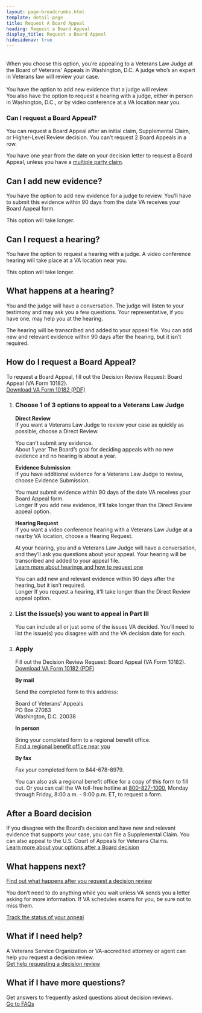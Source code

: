 ```yaml
---
layout: page-breadcrumbs.html
template: detail-page
title: Request A Board Appeal
heading: Request a Board Appeal
display_title: Request a Board Appeal
hidesidenav: true
---
```

<br>

<div itemprop="description" class="va-introtext">
When you choose this option, you’re appealing to a Veterans Law Judge at the Board of Veterans' Appeals in Washington, D.C. A judge who’s an expert in Veterans law will review your case.
</div>
<br>
<div class ="vads-u-display--flex vads-u-margin-y--1">
  <div class="vads-u-flex--auto">
    <span class="heading-level-3 vads-u-margin-right--1p5"><i class="far fa-copy"></i></span>
  </div>
  <div class="vads-u-flex--auto">
    You have the option to add new evidence that a judge will review.
  </div>
</div>
<div class ="vads-u-display--flex vads-u-margin-y--1">
  <div class="vads-u-flex--auto">
    <span class="heading-level-3 vads-u-margin-right--1p5"><i class="fas fa-user" >  </i></span>
  </div>
  <div class="vads-u-flex--1">
You also have the option to request a hearing with a judge, either in person in Washington, D.C., or by video conference at a VA location near you.
  </div>
</div>

<div class="feature">

### Can I request a Board Appeal?

You can request a Board Appeal after an initial claim, Supplemental Claim, or Higher-Level Review decision. You can’t request 2 Board Appeals in a row.<br>

You have one year from the date on your decision letter to request a Board Appeal, unless you have a [multiple party claim](/decision-reviews/multiple-party-claims/).
</div>

## Can I add new evidence?
You have the option to add new evidence for a judge to review. You’ll have to submit this evidence within 90 days from the date VA receives your Board Appeal form.

This option will take longer.

## Can I request a hearing?
You have the option to request a hearing with a judge. A video conference hearing will take place at a VA location near you.

This option will take longer.

<span id="what-happens-at-hearing"></span>
## What happens at a hearing?

You and the judge will have a conversation. The judge will listen to your testimony and may ask you a few questions. Your representative, if you have one, may help you at the hearing.
<br>

The hearing will be transcribed and added to your appeal file. You can add new and relevant evidence within 90 days after the hearing, but it isn’t required.


## How do I request a Board Appeal?
To request a Board Appeal, fill out the Decision Review Request: Board Appeal (VA Form 10182).
<br>
<a href="/decision-reviews/forms/board-appeal-10182.pdf">Download VA Form 10182 (PDF)</a>

<ol class="process">
<li class="process-step list-one">

### Choose 1 of 3 options to appeal to a Veterans Law Judge

**Direct Review**
<br>
If you want a Veterans Law Judge to review your case as quickly as possible, choose a Direct Review.
<br>

<div class ="vads-u-display--flex vads-u-margin-y--1">
  <div class="vads-u-flex--auto">
    <span class="heading-level-3 vads-u-margin-right--1p5"><i class="fas fa-ban"></i></span>
  </div>
  <div class="vads-u-flex--1">
      You can’t submit any evidence.
  </div>
</div>

<div class="card information">
  <span class="number"><span class="heading-level-3"><i class="far fa-clock vads-u-margin-right--1p5"></i>About 1 year</span></span>
  <span class="description">The Board’s goal for deciding appeals with no new evidence and no hearing is about a year.</span>
</div>

**Evidence Submission**
<br>
If you have additional evidence for a Veterans Law Judge to review, choose Evidence Submission.

<div class ="vads-u-display--flex vads-u-margin-y--1">
  <div class="vads-u-flex--auto">
    <span class="heading-level-3 vads-u-margin-right--1p5"><i class="far fa-copy"></i></span>
  </div>
  <div class="vads-u-flex--1">
      You must submit evidence within 90 days of the date VA receives your Board Appeal form.
  </div>
</div>

<div class="card information">
  <span class="number"><span class="heading-level-3"><i class="far fa-clock vads-u-margin-right--1p5"></i>Longer</span></span>
  <span class="description">If you add new evidence, it’ll take longer than the Direct Review appeal option.
</span>
</div>

**Hearing Request**
<br>
If you want a video conference hearing with a Veterans Law Judge at a nearby VA location, choose a Hearing Request.

At your hearing, you and a Veterans Law Judge will have a conversation, and they’ll ask you questions about your appeal. Your hearing will be transcribed and added to your appeal file. <br>
[Learn more about hearings and how to request one](/decision-reviews/board-appeal/veterans-law-judge-hearing/)

<div class ="vads-u-display--flex vads-u-margin-y--1">
  <div class="vads-u-flex--auto">
    <span class="heading-level-3 vads-u-margin-right--1p5"><i class="far fa-copy"></i></span>
  </div>
  <div class="vads-u-flex--1">
      You can add new and relevant evidence within 90 days after the hearing, but it isn’t required.
  </div>
</div>

<div class="card information">
  <span class="number"><span class="heading-level-3"><i class="far fa-clock vads-u-margin-right--1p5"></i>Longer</span></span>
  <span class="description">If you request a hearing, it’ll take longer than the Direct Review appeal option.
</span>
</div>
</li>

<li class="process-step list-two">

### List the issue(s) you want to appeal in Part III

You can include all or just some of the issues VA decided. You’ll need to list the issue(s) you disagree with and the VA decision date for each.

</li>

<li class="process-step list-three">

### Apply

Fill out the Decision Review Request: Board Appeal (VA Form 10182). <br>
<a href="/decision-reviews/forms/board-appeal-10182.pdf">Download VA Form 10182 (PDF)</a>

**By mail**

Send the completed form to this address:

<p class="va-address-block">
Board of Veterans’ Appeals<br>
PO Box 27063 <br>
Washington, D.C. 20038<br>
</p>

**In person**

Bring your completed form to a regional benefit office.
<br>
[Find a regional benefit office near you](/find-locations/)

**By fax**

Fax your completed form to 844-678-8979.

You can also ask a regional benefit office for a copy of this form to fill out. Or you can call the VA toll-free hotline at <a href="tel:+18008271000">800-827-1000</a>, Monday through Friday, 8:00 a.m. - 9:00 p.m. ET, to request a form.
</li>
</ol>

## After a Board decision
If you disagree with the Board’s decision and have new and relevant evidence that supports your case, you can file a Supplemental Claim. You can also appeal to the U.S. Court of Appeals for Veterans Claims.
<br>
[Learn more about your options after a Board decision](/decision-reviews/board-appeal/after-board-appeal-decision/)

## What happens next?
[Find out what happens after you request a decision review](/decision-reviews/board-appeal/after-board-appeal-decision/)

You don’t need to do anything while you wait unless VA sends you a letter asking for more information. If VA schedules exams for you, be sure not to miss them.

<a href="/claim-or-appeal-status/" class="usa-button-primary">Track the status of your appeal </a>

## What if I need help?

A Veterans Service Organization or VA-accredited attorney or agent can help you request a decision review.
<br>
[Get help requesting a decision review](/decision-reviews/get-help-with-review-request/)

## What if I have more questions?
Get answers to frequently asked questions about decision reviews.
<br>
[Go to FAQs](/decision-reviews/get-help-with-review-request/)
